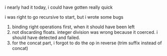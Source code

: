 i nearly had it today, i could have gotten really quick

i was right to go recursive to start, but i wrote some bugs

1. binding right operations first, when it should have been left
2. not discarding floats. integer division was wrong because it coerced.
   i should have detected and failed.
3. for the concat part, i forgot to do the op in reverse (trim suffix instead of
   concat)

